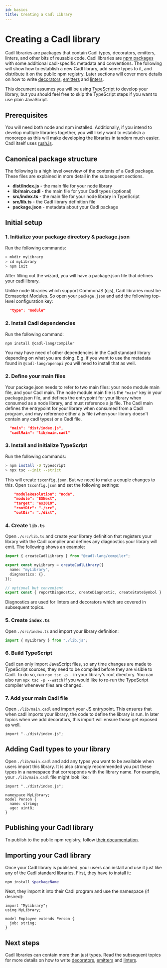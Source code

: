 ```yaml
---
id: basics
title: Creating a Cadl Library
---
```


# Creating a Cadl library

Cadl libraries are packages that contain Cadl types, decorators, emitters, linters, and other bits of reusable code. Cadl libraries are [npm packages](https://docs.npmjs.com/packages-and-modules/contributing-packages-to-the-registry) with some additional cadl-specific metadata and conventions. The following will show how to establish a new Cadl library, add some types to it, and distribute it on the public npm registry. Later sections will cover more details on how to write [decorators](../decorators), [emitters](../emitters) and [linters](../linters).

This document assumes you will be using [TypeScript](https://typescriptlang.org) to develop your library, but you should feel free to skip the TypeScript steps if you want to use plain JavaScript.

## Prerequisites

You will need both node and npm installed. Additionally, if you intend to develop multiple libraries together, you will likely want to establish a monorepo as this will make developing the libraries in tandem much easier. Cadl itself uses [rush.js](https://rushjs.io/).

## Canonical package structure

The following is a high level overview of the contents of a Cadl package. These files are explained in more detail in the subsequent sections.

- **dist/index.js** - the main file for your node library
- **lib/main.cadl** - the main file for your Cadl types (optional)
- **src/index.ts** - the main file for your node library in TypeScript
- **src/lib.ts** - the Cadl library definition file
- **package.json** - metadata about your Cadl package

## Initial setup

### 1. Initialize your package directory &amp; package.json

Run the following commands:

```bash
> mkdir myLibrary
> cd myLibrary
> npm init
```

After filling out the wizard, you will have a package.json file that defines your cadl library.

Unlike node libraries which support CommonJS (cjs), Cadl libraries must be Ecmascript Modules. So open your `package.json` and add the following top-level configuration key:

```json
  "type": "module"
```

### 2. Install Cadl dependencies

Run the following command:

```bash
npm install @cadl-lang/compiler
```

You may have need of other dependencies in the Cadl standard library depending on what you are doing. E.g. if you want to use the metadata found in `@cadl-lang/openapi` you will need to install that as well.

### 2. Define your main files

Your package.json needs to refer to two main files: your node module main file, and your Cadl main. The node module main file is the `"main"` key in your package.json file, and defines the entrypoint for your library when consumed as a node library, and must reference a js file. The Cadl main defines the entrypoint for your library when consumed from a Cadl program, and may reference either a js file (when your library doesn't contain any cadl types) or a Cadl file.

```json
  "main": "dist/index.js",
  "cadlMain": "lib/main.cadl"
```

### 3. Install and initialize TypeScript

Run the following commands:

```bash
> npm install -D typescript
> npx tsc --init --strict
```

This will create `tsconfig.json`. But we need to make a couple changes to this. Open `tsconfig.json` and set the following settings:

```json
    "moduleResolution": "node",
    "module": "ESNext",
    "target": "es2018",
    "rootDir": "./src",
    "outDir": "./dist",
```

### 4. Create `lib.ts`

Open `./src/lib.ts` and create your library definition that registers your library with the Cadl compiler and defines any diagnostics your library will emit. The following shows an example:

```typescript
import { createCadlLibrary } from "@cadl-lang/compiler";

export const myLibrary = createCadlLibrary({
  name: "myLibrary",
  diagnostics: {},
});

// optional but convenient
export const { reportDiagnostic, createDiagnostic, createStateSymbol } = myLibrary;
```

Diagnostics are used for linters and decorators which are covered in subsequent topics.

### 5. Create `index.ts`

Open `./src/index.ts` and import your library definition:

```typescript
import { myLibrary } from "./lib.js";
```

### 6. Build TypeScript

Cadl can only import JavaScript files, so any time changes are made to TypeScript sources, they need to be compiled before they are visible to Cadl. To do so, run `npx tsc -p .` in your library's root directory. You can also run `npx tsc -p --watch` if you would like to re-run the TypeScript compiler whenever files are changed.

### 7. Add your main Cadl file

Open `./lib/main.cadl` and import your JS entrypoint. This ensures that when cadl imports your library, the code to define the library is run. In later topics when we add decorators, this import will ensure those get exposed as well.

```cadl
import "../dist/index.js";

```

## Adding Cadl types to your library

Open `./lib/main.cadl` and add any types you want to be available when users import this library. It is also strongly recommended you put these types in a namespace that corresponds with the library name. For example, your `./lib/main.cadl` file might look like:

```cadl
import "../dist/index.js";

namespace MyLibrary;
model Person {
  name: string;
  age: uint8;
}

```

## Publishing your Cadl library

To publish to the public npm registry, follow [their documentation](https://docs.npmjs.com/creating-and-publishing-unscoped-public-packages).

## Importing your Cadl library

Once your Cadl library is published, your users can install and use it just like any of the Cadl standard libraries. First, they have to install it:

```bash
npm install $packageName
```

Next, they import it into their Cadl program and use the namespace (if desired):

```cadl
import "MyLibrary";
using MyLibrary;

model Employee extends Person {
  job: string;
}

```

## Next steps

Cadl libraries can contain more than just types. Read the subsequent topics for more details on how to write [decorators](../decorators), [emitters](../emitters) and [linters](../linters).

